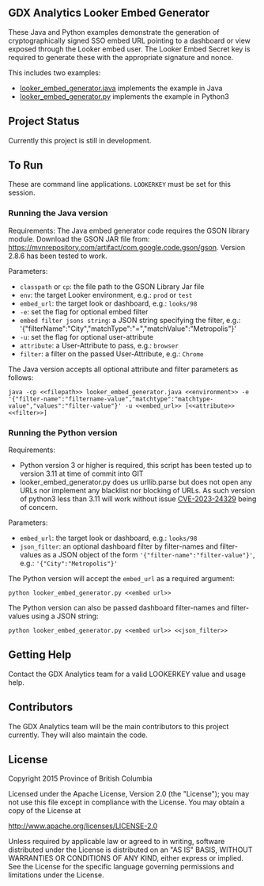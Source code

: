 ## GDX Analytics Looker Embed Generator

These Java and Python examples demonstrate the generation of cryptographically signed SSO embed URL pointing to a dashboard or view exposed through the Looker embed user. The Looker Embed Secret key is required to generate these with the appropriate signature and nonce.

This includes two examples:
* [looker_embed_generator.java](looker_embed_generator.java) implements the example in Java
* [looker_embed_generator.py](looker_embed_generator.py) implements the example in Python3

## Project Status

Currently this project is still in development.

## To Run

These are command line applications. `LOOKERKEY` must be set for this session.

### Running the Java version

Requirements:
The Java embed generator code requires the GSON library module.
Download the GSON JAR file from: https://mvnrepository.com/artifact/com.google.code.gson/gson. 
Version 2.8.6 has been tested to work.

Parameters:
- `classpath` or `cp`: the file path to the GSON Library Jar file
- `env`: the target Looker environment, e.g.: `prod` or `test`
- `embed_url`: the target look or dashboard, e.g.: `looks/98`
- `-e`: set the flag for optional embed filter
- `embed filter jsons string`: a JSON string specifying the filter, e.g.: '{"filterName":"City","matchType":"=","matchValue":"Metropolis"}'
- `-u`: set the flag for optional user-attribute
- `attribute`: a User-Attribute to pass, e.g.: `browser`
- `filter`: a filter on the passed User-Attribute, e.g.: `Chrome`

The Java version accepts all optional attribute and filter parameters as follows:

```
java -cp <<filepath>> looker_embed_generator.java <<environment>> -e  '{"filter-name":"filtername-value","matchtype":"matchtype-value","values":"filter-value"}' -u <<embed_url>> [<<attribute>> <<filter>>]
```

### Running the Python version
Requirements:
- Python version 3 or higher is required, this script has been tested up to version 3.11 at time of commit into GIT
- looker_embed_generator.py does us urllib.parse but does not open any URLs nor implement any blacklist nor blocking of URLs.  As such version of python3 less than 3.11 will work without issue [CVE-2023-24329](https://nvd.nist.gov/vuln/detail/CVE-2023-24329) being of concern.

Parameters:
- `embed_url`: the target look or dashboard, e.g.: `looks/98`
- `json_filter`: an optional dashboard filter by filter-names and filter-values as a JSON object of the form `'{"filter-name":"filter-value"}'`, e.g.: `'{"City":"Metropolis"}'`

The Python version will accept the `embed_url` as a required argument:
```
python looker_embed_generator.py <<embed url>>
```

The Python version can also be passed dashboard filter-names and filter-values using a JSON string:
```
python looker_embed_generator.py <<embed url>> <<json_filter>>
```

## Getting Help

Contact the GDX Analytics team for a valid LOOKERKEY value and usage help.

## Contributors

The GDX Analytics team will be the main contributors to this project currently. They will also maintain the code.

## License

Copyright 2015 Province of British Columbia

Licensed under the Apache License, Version 2.0 (the "License");
you may not use this file except in compliance with the License.
You may obtain a copy of the License at

   http://www.apache.org/licenses/LICENSE-2.0

Unless required by applicable law or agreed to in writing, software
distributed under the License is distributed on an "AS IS" BASIS,
WITHOUT WARRANTIES OR CONDITIONS OF ANY KIND, either express or implied.
See the License for the specific language governing permissions and limitations under the License.
